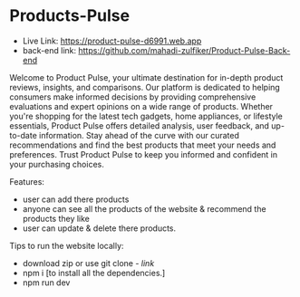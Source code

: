 # Products-Pulse

- Live Link: https://product-pulse-d6991.web.app
- back-end link: https://github.com/mahadi-zulfiker/Product-Pulse-Back-end

Welcome to Product Pulse, your ultimate destination for in-depth product reviews, insights, and comparisons. Our platform is dedicated to helping consumers make informed decisions by providing comprehensive evaluations and expert opinions on a wide range of products. Whether you're shopping for the latest tech gadgets, home appliances, or lifestyle essentials, Product Pulse offers detailed analysis, user feedback, and up-to-date information. Stay ahead of the curve with our curated recommendations and find the best products that meet your needs and preferences. Trust Product Pulse to keep you informed and confident in your purchasing choices.

Features: 
- user can add there products
- anyone can see all the products of the website & recommend the products they like
- user can update & delete there products.

Tips to run the website locally:
- download zip or use git clone - *link*
- npm i [to install all the dependencies.]
- npm run dev
